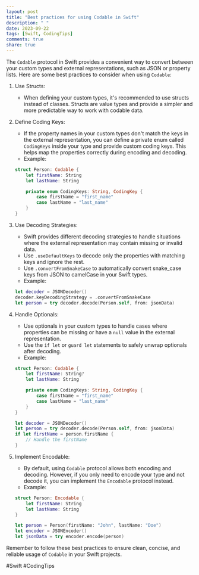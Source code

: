 ```yaml
---
layout: post
title: "Best practices for using Codable in Swift"
description: " "
date: 2023-09-22
tags: [Swift, CodingTips]
comments: true
share: true
---
```


The `Codable` protocol in Swift provides a convenient way to convert between your custom types and external representations, such as JSON or property lists. Here are some best practices to consider when using `Codable`:

1. Use Structs:
   - When defining your custom types, it's recommended to use structs instead of classes. Structs are value types and provide a simpler and more predictable way to work with codable data.

2. Define Coding Keys:
   - If the property names in your custom types don't match the keys in the external representation, you can define a private enum called `CodingKeys` inside your type and provide custom coding keys. This helps map the properties correctly during encoding and decoding.
   - Example:

    ```swift
    struct Person: Codable {
        let firstName: String
        let lastName: String

        private enum CodingKeys: String, CodingKey {
            case firstName = "first_name"
            case lastName = "last_name"
        }
    }
    ```

3. Use Decoding Strategies:
   - Swift provides different decoding strategies to handle situations where the external representation may contain missing or invalid data.
   - Use `.useDefaultKeys` to decode only the properties with matching keys and ignore the rest.
   - Use `.convertFromSnakeCase` to automatically convert snake_case keys from JSON to camelCase in your Swift types.
   - Example:

    ```swift
    let decoder = JSONDecoder()
    decoder.keyDecodingStrategy = .convertFromSnakeCase
    let person = try decoder.decode(Person.self, from: jsonData)
    ```

4. Handle Optionals:
   - Use optionals in your custom types to handle cases where properties can be missing or have a `null` value in the external representation.
   - Use the `if let` or `guard let` statements to safely unwrap optionals after decoding.
   - Example:

    ```swift
    struct Person: Codable {
        let firstName: String?
        let lastName: String

        private enum CodingKeys: String, CodingKey {
            case firstName = "first_name"
            case lastName = "last_name"
        }
    }

    let decoder = JSONDecoder()
    let person = try decoder.decode(Person.self, from: jsonData)
    if let firstName = person.firstName {
        // Handle the firstName
    }
    ```

5. Implement Encodable:
   - By default, using `Codable` protocol allows both encoding and decoding. However, if you only need to encode your type and not decode it, you can implement the `Encodable` protocol instead.
   - Example:

    ```swift
    struct Person: Encodable {
        let firstName: String
        let lastName: String
    }

    let person = Person(firstName: "John", lastName: "Doe")
    let encoder = JSONEncoder()
    let jsonData = try encoder.encode(person)
    ```

Remember to follow these best practices to ensure clean, concise, and reliable usage of `Codable` in your Swift projects.

#Swift #CodingTips